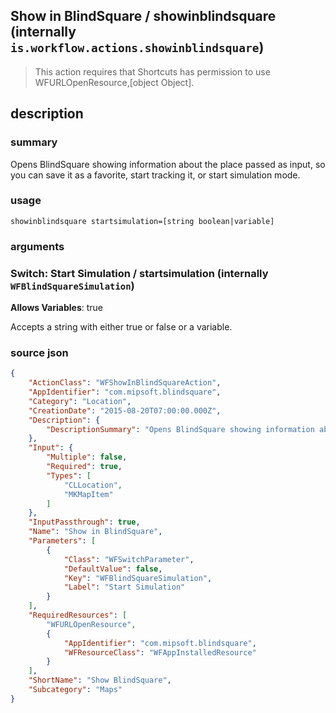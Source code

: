 
## Show in BlindSquare / showinblindsquare (internally `is.workflow.actions.showinblindsquare`)


> This action requires that Shortcuts has permission to use WFURLOpenResource,[object Object].


## description
### summary
Opens BlindSquare showing information about the place passed as input, so you can save it as a favorite, start tracking it, or start simulation mode.


### usage
`showinblindsquare startsimulation=[string boolean|variable]`

### arguments
### Switch: Start Simulation / startsimulation (internally `WFBlindSquareSimulation`)
**Allows Variables**: true



Accepts a string with either true or false
or a variable.

### source json

```json
{
	"ActionClass": "WFShowInBlindSquareAction",
	"AppIdentifier": "com.mipsoft.blindsquare",
	"Category": "Location",
	"CreationDate": "2015-08-20T07:00:00.000Z",
	"Description": {
		"DescriptionSummary": "Opens BlindSquare showing information about the place passed as input, so you can save it as a favorite, start tracking it, or start simulation mode."
	},
	"Input": {
		"Multiple": false,
		"Required": true,
		"Types": [
			"CLLocation",
			"MKMapItem"
		]
	},
	"InputPassthrough": true,
	"Name": "Show in BlindSquare",
	"Parameters": [
		{
			"Class": "WFSwitchParameter",
			"DefaultValue": false,
			"Key": "WFBlindSquareSimulation",
			"Label": "Start Simulation"
		}
	],
	"RequiredResources": [
		"WFURLOpenResource",
		{
			"AppIdentifier": "com.mipsoft.blindsquare",
			"WFResourceClass": "WFAppInstalledResource"
		}
	],
	"ShortName": "Show BlindSquare",
	"Subcategory": "Maps"
}
```

